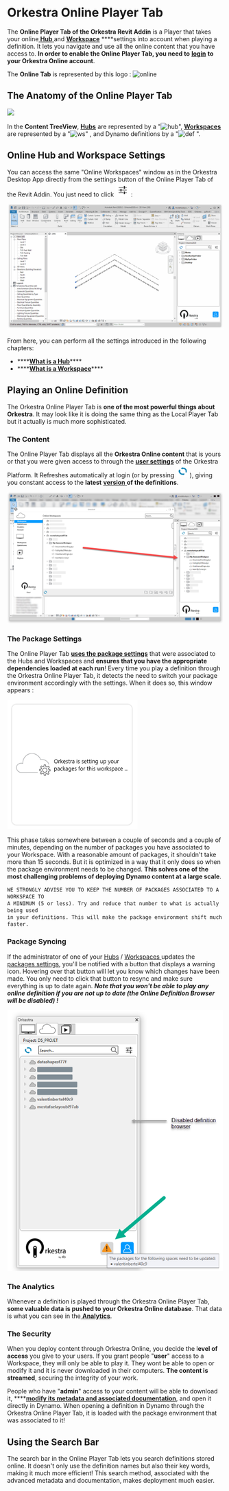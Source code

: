 # Orkestra Online Player Tab

The **Online Player Tab of the Orkestra Revit Addin** is a Player that takes your online[ **Hub** ](../orkestra-desktop-app/what-is-a-hub.md)and [**Workspace**](../orkestra-desktop-app/what-is-a-workspace.md) ****settings into account when playing a definition. It lets you navigate and use all the online content that you have access to. **In order to enable the Online Player Tab, you need to** [**login**](login.md) **to your Orkestra Online account**.

The **Online Tab** is represented by this logo : ![online](https://datashapes.files.wordpress.com/2020/05/onlineicon.png?)

## The Anatomy of the Online Player Tab

![](https://datashapes.files.wordpress.com/2020/05/onlinetabanatomy.png?)

In the **Content TreeView**, [**Hubs**](../orkestra-desktop-app/what-is-a-hub.md) are represented by a "![hub](https://datashapes.files.wordpress.com/2020/05/cloudi.png?resize=30%2C20)", [**Workspaces**](../orkestra-desktop-app/what-is-a-workspace.md) are represented by a "![ws](https://datashapes.files.wordpress.com/2020/05/workspace.png?)" , and Dynamo definitions by a "![def](https://datashapes.files.wordpress.com/2020/05/definition.png?) ".

## Online Hub and Workspace Settings

You can access the same "Online Workspaces" window as in the Orkestra Desktop App directly from the settings button of the Online Player Tab of the Revit Addin. You just need to click ![](../.gitbook/assets/settings.PNG):

![Accessing the Online Hub/ Workspace Settings](../.gitbook/assets/online-hub-settings.gif)

From here, you can perform all the settings introduced in the following chapters:

* \*\*\*\*[**What is a Hub**](../orkestra-desktop-app/what-is-a-hub.md)\*\*\*\*
* \*\*\*\*[**What is a Workspace**](../orkestra-desktop-app/what-is-a-workspace.md)\*\*\*\*

## Playing an Online Definition

The Orkestra Online Player Tab is **one of the most powerful things about Orkestra**. It may look like it is doing the same thing as the Local Player Tab but it actually is much more sophisticated.

### The Content

The Online Player Tab displays all the **Orkestra Online content** that is yours or that you were given access to through the [**user settings**](../orkestra-desktop-app/what-is-a-workspace.md#user-settings) of the Orkestra Platform. It Refreshes automatically at login \(or by pressing ![](../.gitbook/assets/refresh.png)\), giving you constant access to the **latest** [**version** ](../orkestra-desktop-app/versioning.md)**of the definitions**.

![Direct Access to You Online Content Through the Online Player Tab](../.gitbook/assets/onlinecontent.png)

### The Package Settings

The Online Player Tab [**uses the package settings**](../orkestra-desktop-app/what-is-a-workspace.md#package-settings) that were associated to the Hubs and Workspaces and **ensures that you have the appropriate dependencies loaded at each run**! Every time you play a definition through the Orkestra Online Player Tab, it detects the need to switch your package environment accordingly with the settings. When it does so, this window appears : 

![Orkestra Automatically Switches Your Packages to Fit the Workspace Settings](../.gitbook/assets/packagesetting.PNG)

This phase takes somewhere between a couple of seconds and a couple of minutes, depending on the number of packages you have associated to your Workspace. With a reasonable amount of packages, it shouldn't take more than 15 seconds. But it is optimized in a way that it only does so when the package environment needs to be changed. **This solves one of the most challenging problems of deploying Dynamo content at a large scale**. 

```text
WE STRONGLY ADVISE YOU TO KEEP THE NUMBER OF PACKAGES ASSOCIATED TO A WORKSPACE TO 
A MINIMUM (5 or less). Try and reduce that number to what is actually being used 
in your definitions. This will make the package environment shift much faster.
```

### Package Syncing

If the administrator of one of your [Hubs](../orkestra-desktop-app/what-is-a-hub.md) / [Workspaces ](../orkestra-desktop-app/what-is-a-workspace.md)updates the [packages settings](../orkestra-desktop-app/package-syncing.md), you'll be notified with a button that displays a warning icon. Hovering over that button will let you know which changes have been made. You only need to click that button to resync and make sure everything is up to date again. _**Note that you won't be able to play any online definition if you are not up to date \(the Online Definition Browser will be disabled\) !**_

![](../.gitbook/assets/image%20%284%29.png)

### The Analytics

Whenever a definition is played through the Orkestra Online Player Tab, **some valuable data is pushed to your Orkestra Online database**. That data is what you can see in the[ **Analytics**](../orkestra-desktop-app/analytics.md).

### The Security

When you deploy content through Orkestra Online, you decide the l**evel of access** you give to your users. If you grant people "**user**" access to a Workspace, they will only be able to play it. They wont be able to open or modify it and it is never downloaded in their computers. **The content is streamed**, securing the integrity of your work.

People who have "**admin**" access to your content will be able to download it, ****[**modify its metadata and associated documentation**](../orkestra-desktop-app/definition-metadata-and-documentation-1.md), and open it directly in Dynamo. When opening a definition in Dynamo through the Orkestra Online Player Tab, it is loaded with the package environment that was associated to it!

## Using the Search Bar

The search bar in the Online Player Tab lets you search definitions stored online. It doesn't only use the definition names but also their key words, making it much more efficient! This search method, associated with the advanced metadata and documentation, makes deployment much easier. 



